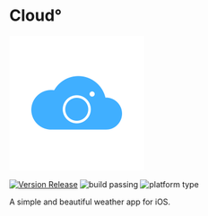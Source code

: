 

# Cloud° 
![app icon](https://github.com/jonyu96/Cloud-/blob/master/Cloud%C2%B0_Logo.png) 


[![Version Release](https://img.shields.io/badge/version-1.0-blue.svg)](https://github.com/jonyu96/Cloud-/releases) ![build passing](https://img.shields.io/badge/build-passing-brightgreen.svg) ![platform type](https://img.shields.io/badge/platform-iOS-lightgrey.svg)

A simple and beautiful weather app for iOS. 
